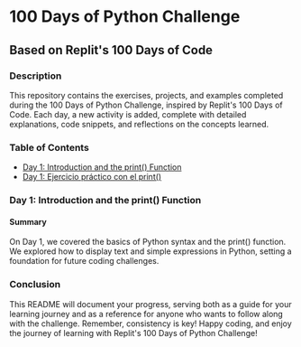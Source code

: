 # 100 Days of Python Challenge

## Based on Replit's 100 Days of Code

### Description

This repository contains the exercises, projects, and examples completed during the 100 Days of Python Challenge, inspired by Replit's 100 Days of Code. Each day, a new activity is added, complete with detailed explanations, code snippets, and reflections on the concepts learned.

### Table of Contents

- [Day 1: Introduction and the print() Function](1.dayOne.py)
- [Day 1: Ejercicio práctico con el print()](1.dayOne1.py)

### Day 1: Introduction and the print() Function

#### Summary
On Day 1, we covered the basics of Python syntax and the print() function. We explored how to display text and simple expressions in Python, setting a foundation for future coding challenges.

### Conclusion

This README will document your progress, serving both as a guide for your learning journey and as a reference for anyone who wants to follow along with the challenge. Remember, consistency is key! Happy coding, and enjoy the journey of learning with Replit's 100 Days of Python Challenge!
